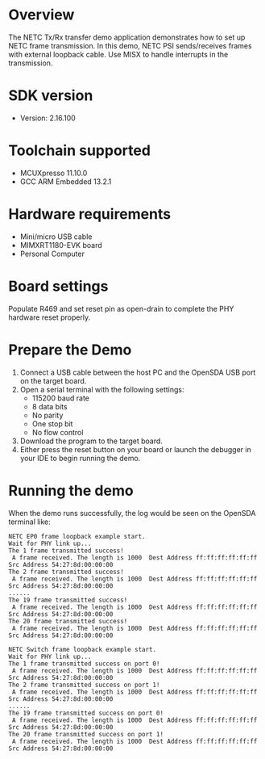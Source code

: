 Overview
========
The NETC Tx/Rx transfer demo application demonstrates how to set up NETC frame transmission.
In this demo, NETC PSI sends/receives frames with external loopback cable. Use MISX to handle interrupts in the transmission.

SDK version
===========
- Version: 2.16.100

Toolchain supported
===================
- MCUXpresso  11.10.0
- GCC ARM Embedded  13.2.1

Hardware requirements
=====================
- Mini/micro USB cable
- MIMXRT1180-EVK board
- Personal Computer

Board settings
==============
Populate R469 and set reset pin as open-drain to complete the PHY hardware reset properly.

Prepare the Demo
================
1.  Connect a USB cable between the host PC and the OpenSDA USB port on the target board.
2.  Open a serial terminal with the following settings:
    - 115200 baud rate
    - 8 data bits
    - No parity
    - One stop bit
    - No flow control
3.  Download the program to the target board.
4.  Either press the reset button on your board or launch the debugger in your IDE to begin running the demo.

Running the demo
================
When the demo runs successfully, the log would be seen on the OpenSDA terminal like:

~~~~~~~~~~~~~~~~~~~~~~~~~~~~~~~~~~~~~~~~~
NETC EP0 frame loopback example start.
Wait for PHY link up...
The 1 frame transmitted success!
 A frame received. The length is 1000  Dest Address ff:ff:ff:ff:ff:ff Src Address 54:27:8d:00:00:00
The 2 frame transmitted success!
 A frame received. The length is 1000  Dest Address ff:ff:ff:ff:ff:ff Src Address 54:27:8d:00:00:00
......
The 19 frame transmitted success!
 A frame received. The length is 1000  Dest Address ff:ff:ff:ff:ff:ff Src Address 54:27:8d:00:00:00
The 20 frame transmitted success!
 A frame received. The length is 1000  Dest Address ff:ff:ff:ff:ff:ff Src Address 54:27:8d:00:00:00

NETC Switch frame loopback example start.
Wait for PHY link up...
The 1 frame transmitted success on port 0!
 A frame received. The length is 1000  Dest Address ff:ff:ff:ff:ff:ff Src Address 54:27:8d:00:00:00 
The 2 frame transmitted success on port 1!
 A frame received. The length is 1000  Dest Address ff:ff:ff:ff:ff:ff Src Address 54:27:8d:00:00:00 
......
The 19 frame transmitted success on port 0!
 A frame received. The length is 1000  Dest Address ff:ff:ff:ff:ff:ff Src Address 54:27:8d:00:00:00 
The 20 frame transmitted success on port 1!
 A frame received. The length is 1000  Dest Address ff:ff:ff:ff:ff:ff Src Address 54:27:8d:00:00:00 

~~~~~~~~~~~~~~~~~~~~~~~~~~~~~~~~~~~~~~~~~
